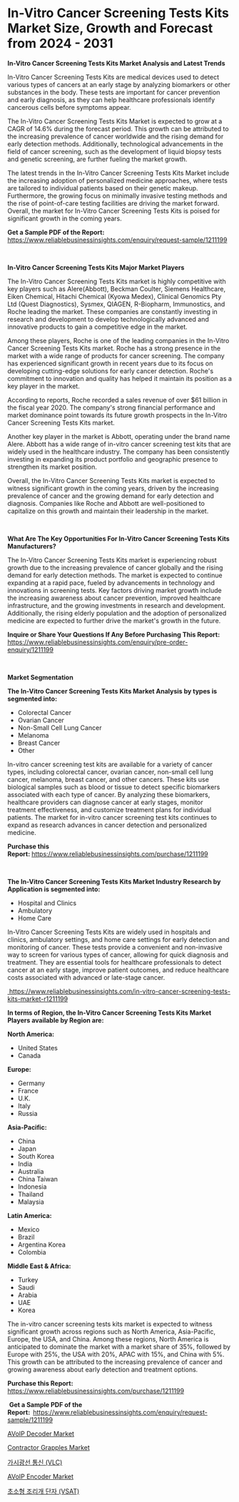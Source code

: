 <p><h1>In-Vitro Cancer Screening Tests Kits Market Size, Growth and Forecast from 2024 - 2031</h1></p><p><strong>In-Vitro Cancer Screening Tests Kits Market Analysis and Latest Trends</strong></p>
<p><p>In-Vitro Cancer Screening Tests Kits are medical devices used to detect various types of cancers at an early stage by analyzing biomarkers or other substances in the body. These tests are important for cancer prevention and early diagnosis, as they can help healthcare professionals identify cancerous cells before symptoms appear.</p><p>The In-Vitro Cancer Screening Tests Kits Market is expected to grow at a CAGR of 14.6% during the forecast period. This growth can be attributed to the increasing prevalence of cancer worldwide and the rising demand for early detection methods. Additionally, technological advancements in the field of cancer screening, such as the development of liquid biopsy tests and genetic screening, are further fueling the market growth.</p><p>The latest trends in the In-Vitro Cancer Screening Tests Kits Market include the increasing adoption of personalized medicine approaches, where tests are tailored to individual patients based on their genetic makeup. Furthermore, the growing focus on minimally invasive testing methods and the rise of point-of-care testing facilities are driving the market forward. Overall, the market for In-Vitro Cancer Screening Tests Kits is poised for significant growth in the coming years.</p></p>
<p><strong>Get a Sample PDF of the Report:&nbsp;</strong> <a href="https://www.reliablebusinessinsights.com/enquiry/request-sample/1211199">https://www.reliablebusinessinsights.com/enquiry/request-sample/1211199</a></p>
<p>&nbsp;</p>
<p><strong>In-Vitro Cancer Screening Tests Kits Major Market Players</strong></p>
<p><p>The In-Vitro Cancer Screening Tests Kits market is highly competitive with key players such as Alere(Abbott), Beckman Coulter, Siemens Healthcare, Eiken Chemical, Hitachi Chemical (Kyowa Medex), Clinical Genomics Pty Ltd (Quest Diagnostics), Sysmex, QIAGEN, R-Biopharm, Immunostics, and Roche leading the market. These companies are constantly investing in research and development to develop technologically advanced and innovative products to gain a competitive edge in the market.</p><p>Among these players, Roche is one of the leading companies in the In-Vitro Cancer Screening Tests Kits market. Roche has a strong presence in the market with a wide range of products for cancer screening. The company has experienced significant growth in recent years due to its focus on developing cutting-edge solutions for early cancer detection. Roche's commitment to innovation and quality has helped it maintain its position as a key player in the market.</p><p>According to reports, Roche recorded a sales revenue of over $61 billion in the fiscal year 2020. The company's strong financial performance and market dominance point towards its future growth prospects in the In-Vitro Cancer Screening Tests Kits market.</p><p>Another key player in the market is Abbott, operating under the brand name Alere. Abbott has a wide range of in-vitro cancer screening test kits that are widely used in the healthcare industry. The company has been consistently investing in expanding its product portfolio and geographic presence to strengthen its market position.</p><p>Overall, the In-Vitro Cancer Screening Tests Kits market is expected to witness significant growth in the coming years, driven by the increasing prevalence of cancer and the growing demand for early detection and diagnosis. Companies like Roche and Abbott are well-positioned to capitalize on this growth and maintain their leadership in the market.</p></p>
<p>&nbsp;</p>
<p><strong>What Are The Key Opportunities For In-Vitro Cancer Screening Tests Kits Manufacturers?</strong></p>
<p><p>The In-Vitro Cancer Screening Tests Kits market is experiencing robust growth due to the increasing prevalence of cancer globally and the rising demand for early detection methods. The market is expected to continue expanding at a rapid pace, fueled by advancements in technology and innovations in screening tests. Key factors driving market growth include the increasing awareness about cancer prevention, improved healthcare infrastructure, and the growing investments in research and development. Additionally, the rising elderly population and the adoption of personalized medicine are expected to further drive the market's growth in the future.</p></p>
<p><strong>Inquire or Share Your Questions If Any Before Purchasing This Report:</strong> <a href="https://www.reliablebusinessinsights.com/enquiry/pre-order-enquiry/1211199">https://www.reliablebusinessinsights.com/enquiry/pre-order-enquiry/1211199</a></p>
<p>&nbsp;</p>
<p><strong>Market Segmentation</strong></p>
<p><strong>The In-Vitro Cancer Screening Tests Kits Market Analysis by types is segmented into:</strong></p>
<p><ul><li>Colorectal Cancer</li><li>Ovarian Cancer</li><li>Non-Small Cell Lung Cancer</li><li>Melanoma</li><li>Breast Cancer</li><li>Other</li></ul></p>
<p><p>In-vitro cancer screening test kits are available for a variety of cancer types, including colorectal cancer, ovarian cancer, non-small cell lung cancer, melanoma, breast cancer, and other cancers. These kits use biological samples such as blood or tissue to detect specific biomarkers associated with each type of cancer. By analyzing these biomarkers, healthcare providers can diagnose cancer at early stages, monitor treatment effectiveness, and customize treatment plans for individual patients. The market for in-vitro cancer screening test kits continues to expand as research advances in cancer detection and personalized medicine.</p></p>
<p><strong>Purchase this Report:&nbsp;</strong><a href="https://www.reliablebusinessinsights.com/purchase/1211199">https://www.reliablebusinessinsights.com/purchase/1211199</a></p>
<p>&nbsp;</p>
<p><strong>The In-Vitro Cancer Screening Tests Kits Market Industry Research by Application is segmented into:</strong></p>
<p><ul><li>Hospital and Clinics</li><li>Ambulatory</li><li>Home Care</li></ul></p>
<p><p>In-Vitro Cancer Screening Tests Kits are widely used in hospitals and clinics, ambulatory settings, and home care settings for early detection and monitoring of cancer. These tests provide a convenient and non-invasive way to screen for various types of cancer, allowing for quick diagnosis and treatment. They are essential tools for healthcare professionals to detect cancer at an early stage, improve patient outcomes, and reduce healthcare costs associated with advanced or late-stage cancer.</p></p>
<p><a href="https://www.reliablebusinessinsights.com/in-vitro-cancer-screening-tests-kits-market-r1211199">&nbsp;https://www.reliablebusinessinsights.com/in-vitro-cancer-screening-tests-kits-market-r1211199</a></p>
<p><strong>In terms of Region, the In-Vitro Cancer Screening Tests Kits Market Players available by Region are:</strong></p>
<p>
    <p> <strong> North America: </strong>
        <ul>
            <li>United States</li>
            <li>Canada</li>
        </ul>
        </p> 
    <p> <strong> Europe: </strong>
        <ul>
            <li>Germany</li>
            <li>France</li>
            <li>U.K.</li>
            <li>Italy</li>
            <li>Russia</li>
        </ul>
        </p> 
    <p> <strong> Asia-Pacific: </strong>
        <ul>
            <li>China</li>
            <li>Japan</li>
            <li>South Korea</li>
            <li>India</li>
            <li>Australia</li>
            <li>China Taiwan</li>
            <li>Indonesia</li>
            <li>Thailand</li>
            <li>Malaysia</li>
        </ul>
        </p> 
    <p> <strong> Latin America: </strong>
        <ul>
            <li>Mexico</li>
            <li>Brazil</li>
            <li>Argentina Korea</li>
            <li>Colombia</li>
        </ul>
        </p> 
    <p> <strong> Middle East & Africa: </strong>
        <ul>
            <li>Turkey</li>
            <li>Saudi</li>
            <li>Arabia</li>
            <li>UAE</li>
            <li>Korea</li>
        </ul>
    </p>
    </p>
<p><p>The in-vitro cancer screening tests kits market is expected to witness significant growth across regions such as North America, Asia-Pacific, Europe, the USA, and China. Among these regions, North America is anticipated to dominate the market with a market share of 35%, followed by Europe with 25%, the USA with 20%, APAC with 15%, and China with 5%. This growth can be attributed to the increasing prevalence of cancer and growing awareness about early detection and treatment options.</p></p>
<p><strong>Purchase this Report: </strong><a href="https://www.reliablebusinessinsights.com/purchase/1211199">https://www.reliablebusinessinsights.com/purchase/1211199</a></p>
<p>&nbsp;<strong>Get a Sample PDF of the Report:&nbsp;&nbsp;</strong><a href="https://www.reliablebusinessinsights.com/enquiry/request-sample/1211199">https://www.reliablebusinessinsights.com/enquiry/request-sample/1211199</a></p>
<p><strong></strong></p>
<p><p><a href="https://issuu.com/reportprime-2/docs/avoip-decoder-market-size-2030.pptx">AVoIP Decoder Market</a></p><p><a href="https://github.com/nancykennedykellievqfqt2/Market-Research-Report-List-2/blob/main/contractor-grapples-market.md">Contractor Grapples Market</a></p><p><a href="https://github.com/emakpiahsopiah/Market-Research-Report-List-1/blob/main/847258594665.md">가시광선 통신 (VLC)</a></p><p><a href="https://issuu.com/reportprime-2/docs/avoip-encoder-market-size-2030.pptx">AVoIP Encoder Market</a></p><p><a href="https://github.com/milikokao84/Market-Research-Report-List-1/blob/main/249726394664.md">초소형 조리개 단자 (VSAT)</a></p></p>